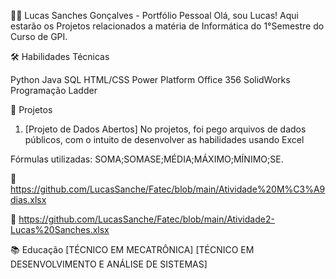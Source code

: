 👨‍💻 Lucas Sanches Gonçalves - Portfólio Pessoal
Olá, sou Lucas!
Aqui estarão os Projetos relacionados a matéria de Informática do 1°Semestre do Curso de GPI.



🛠️ Habilidades Técnicas

Python
Java
SQL
HTML/CSS
Power Platform
Office 356
SolidWorks
Programação Ladder




🌟 Projetos 
1. [Projeto de Dados Abertos]
No projetos, foi pego arquivos de dados públicos, com o intuito de desenvolver as habilidades usando Excel

Fórmulas utilizadas: SOMA;SOMASE;MÉDIA;MÁXIMO;MÍNIMO;SE.

🔗 https://github.com/LucasSanche/Fatec/blob/main/Atividade%20M%C3%A9dias.xlsx

🔗 https://github.com/LucasSanche/Fatec/blob/main/Atividade2-Lucas%20Sanches.xlsx



📚 Educação
[TÉCNICO EM MECATRÔNICA]
[TÉCNICO EM DESENVOLVIMENTO E ANÁLISE DE SISTEMAS]

